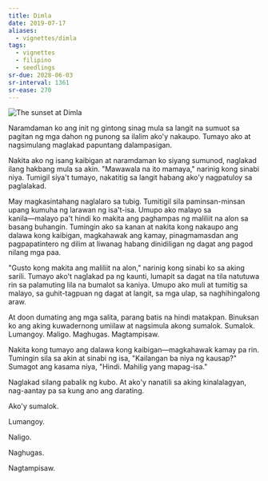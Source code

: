 ```yaml
---
title: Dimla
date: 2019-07-17
aliases:
  - vignettes/dimla
tags:
  - vignettes
  - filipino
  - seedlings
sr-due: 2028-06-03
sr-interval: 1361
sr-ease: 270
---
```

![The sunset at Dimla](dimla-sunset.jpg)

Naramdaman ko ang init ng gintong sinag mula sa langit na sumuot sa pagitan ng mga dahon ng punong sa ilalim ako'y nakaupo. Tumayo ako at nagsimulang maglakad papuntang dalampasigan.

Nakita ako ng isang kaibigan at naramdaman ko siyang sumunod, naglakad ilang hakbang mula sa akin. "Mawawala na ito mamaya," narinig kong sinabi niya. Tumigil siya't tumayo, nakatitig sa langit habang ako'y nagpatuloy sa paglalakad.

May magkasintahang naglalaro sa tubig. Tumitigil sila paminsan-minsan upang kumuha ng larawan ng isa't-isa. Umupo ako malayo sa kanila―malayo pa't hindi ko makita ang paghampas ng maliliit na alon sa basang buhangin. Tumingin ako sa kanan at nakita kong nakaupo ang dalawa kong kaibigan, magkahawak ang kamay, pinagmamasdan ang pagpapatintero ng dilim at liwanag habang dinidiligan ng dagat ang pagod nilang mga paa.

"Gusto kong makita ang maliliit na alon," narinig kong sinabi ko sa aking sarili. Tumayo ako't naglakad pa ng kaunti, lumapit sa dagat na tila natutuwa rin sa palamuting lila na bumalot sa kaniya. Umupo ako muli at tumitig sa malayo, sa guhit-tagpuan ng dagat at langit, sa mga ulap, sa naghihingalong araw.

At doon dumating ang mga salita, parang batis na hindi matakpan. Binuksan ko ang aking kuwadernong umiilaw at nagsimula akong sumalok. Sumalok. Lumangoy. Maligo. Maghugas. Magtampisaw.

Nakita kong tumayo ang dalawa kong kaibigan―magkahawak kamay pa rin. Tumingin sila sa akin at sinabi ng isa, "Kailangan ba niya ng kausap?" Sumagot ang kasama niya, "Hindi. Mahilig yang mapag-isa."

Naglakad silang pabalik ng kubo. At ako'y nanatili sa aking kinalalagyan, nag-aantay pa sa kung ano ang darating.

Ako'y sumalok.

Lumangoy.

Naligo.

Naghugas.

Nagtampisaw.